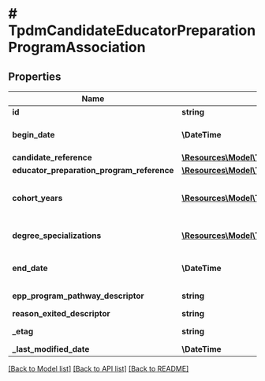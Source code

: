 # # TpdmCandidateEducatorPreparationProgramAssociation

## Properties

Name | Type | Description | Notes
------------ | ------------- | ------------- | -------------
**id** | **string** |  | [optional]
**begin_date** | **\DateTime** | The begin date for the association.  Note: Date interpretation may vary. Ed-Fi recommends inclusive dates, but states may define dates as inclusive or exclusive. For calculations, align with local guidelines. |
**candidate_reference** | [**\Resources\Model\TpdmCandidateReference**](TpdmCandidateReference.md) |  |
**educator_preparation_program_reference** | [**\Resources\Model\TpdmEducatorPreparationProgramReference**](TpdmEducatorPreparationProgramReference.md) |  |
**cohort_years** | [**\Resources\Model\TpdmCandidateEducatorPreparationProgramAssociationCohortYear[]**](TpdmCandidateEducatorPreparationProgramAssociationCohortYear.md) | An unordered collection of candidateEducatorPreparationProgramAssociationCohortYears. The type and year of a cohort the student belongs to as determined by the year that student entered a specific grade. | [optional]
**degree_specializations** | [**\Resources\Model\TpdmCandidateEducatorPreparationProgramAssociationDegreeSpecialization[]**](TpdmCandidateEducatorPreparationProgramAssociationDegreeSpecialization.md) | An unordered collection of candidateEducatorPreparationProgramAssociationDegreeSpecializations. Information around the area(s) of specialization for an individual. | [optional]
**end_date** | **\DateTime** | The end date for the association.  Note: Date interpretation may vary. Ed-Fi recommends inclusive dates, but states may define dates as inclusive or exclusive. For calculations, align with local guidelines. | [optional]
**epp_program_pathway_descriptor** | **string** | The program pathway the candidate is following; for example: Residency, Internship, Traditional | [optional]
**reason_exited_descriptor** | **string** | Reason exited for the association. | [optional]
**_etag** | **string** | A unique system-generated value that identifies the version of the resource. | [optional]
**_last_modified_date** | **\DateTime** | The date and time the resource was last modified. | [optional]

[[Back to Model list]](../../README.md#models) [[Back to API list]](../../README.md#endpoints) [[Back to README]](../../README.md)
